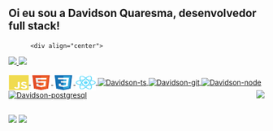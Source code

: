 ## Oi eu sou a Davidson Quaresma, desenvolvedor full stack!

          <div align="center">
  <a href="https://github.com/davidsonq">
  <img height="180em" src="https://github-readme-stats.vercel.app/api?username=davidsonq&show_icons=true&theme=dracula&include_all_commits=true&count_private=true"/>
  <img height="180em" src="https://github-readme-stats.vercel.app/api/top-langs/?username=davidsonq&layout=compact&langs_count=7&theme=dracula"/>
</div>
<div style="display: inline_block"><br>
  <img align="center" alt="Davidson-Js" height="30" width="40" src="https://raw.githubusercontent.com/devicons/devicon/master/icons/javascript/javascript-plain.svg">
  <img align="center" alt="Davidson-HTML" height="30" width="40" src="https://raw.githubusercontent.com/devicons/devicon/master/icons/html5/html5-original.svg">
  <img align="center" alt="Davidson-CSS" height="30" width="40" src="https://raw.githubusercontent.com/devicons/devicon/master/icons/css3/css3-original.svg">
  <img align="center" alt="Davidson-react" height="30" width="40" src="https://raw.githubusercontent.com/devicons/devicon/master/icons/react/react-original.svg">
  <img align="center" alt="Davidson-ts" height="30" width="40" src="https://cdn.jsdelivr.net/gh/devicons/devicon/icons/typescript/typescript-original.svg">
  <img align="center" alt="Davidson-git"  height="30" width="40" src="https://cdn.jsdelivr.net/gh/devicons/devicon/icons/git/git-original.svg" />
  <img align="center" alt="Davidson-node"  height="30" width="40" src="https://cdn.jsdelivr.net/gh/devicons/devicon/icons/nodejs/nodejs-plain-wordmark.svg" />
 <img align="center" alt="Davidson-postgresql"  height="30" width="40" src="https://cdn.jsdelivr.net/gh/devicons/devicon/icons/postgresql/postgresql-original.svg" />
 
          
          
  
  <img align="right"  height="40"  src="https://www.codewars.com/users/davidsonq/badges/large">
</div>
  
  ##
 
<div> 
  <a href="https://www.linkedin.com/in/davidson-quaresma/" target="_blank"><img src="https://img.shields.io/badge/-LinkedIn-%230077B5?style=for-the-badge&logo=linkedin&logoColor=white" target="_blank"></a> 
  <a href = "mailto:davidsonquaresma@gmail.com"><img src="https://img.shields.io/badge/-Gmail-%23333?style=for-the-badge&logo=gmail&logoColor=white" target="_blank"></a>
</div>
